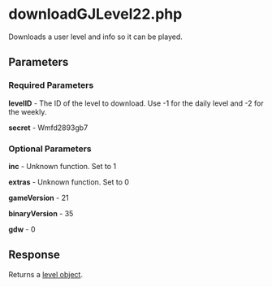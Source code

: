 # downloadGJLevel22.php

Downloads a user level and info so it can be played.

## Parameters

### Required Parameters

**levelID** - The ID of the level to download. Use -1 for the daily level and -2 for the weekly.

**secret** - Wmfd2893gb7

### Optional Parameters

**inc** - Unknown function. Set to 1

**extras** - Unknown function. Set to 0

**gameVersion** - 21

**binaryVersion** - 35

**gdw** - 0

## Response

Returns a [level object](https://github.com/gd-programming/gddocs/blob/master/docs/resources/server/level.md).
